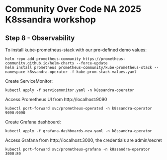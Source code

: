 # Community Over Code NA 2025 K8ssandra workshop
## Step 8 - Observability


To install kube-prometheus-stack with our pre-defined demo values:


```
helm repo add prometheus-community https://prometheus-community.github.io/helm-charts --force-update
helm install prometheus prometheus-community/kube-prometheus-stack --namespace k8ssandra-operator -f kube-prom-stack-values.yaml
```

Create ServiceMonitor:

```
kubectl apply -f servicemonitor.yaml -n k8ssandra-operator
```

Access Prometheus UI from http://localhost:9090

```
kubectl port-forward svc/prometheus-operated -n k8ssandra-operator 9090:9090
```

Create Grafana dashboard:

```
kubectl apply -f grafana-dashboards-new.yaml -n k8ssandra-operator
```

Access Grafana from http://localhost:3000, the credentials are admin/secret

```
kubectl port-forward svc/prometheus-grafana -n k8ssandra-operator 3000:80
```
